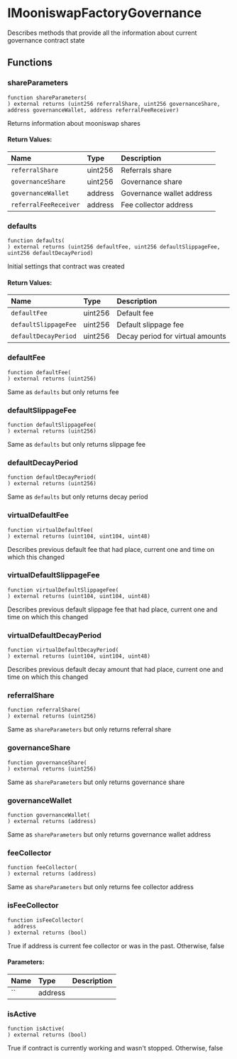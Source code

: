 # IMooniswapFactoryGovernance

Describes methods that provide all the information about current governance contract state



## Functions
### shareParameters
```solidity
function shareParameters(
) external returns (uint256 referralShare, uint256 governanceShare, address governanceWallet, address referralFeeReceiver)
```
Returns information about mooniswap shares



#### Return Values:
| Name                           | Type          | Description                                                                  |
| :----------------------------- | :------------ | :--------------------------------------------------------------------------- |
|`referralShare`| uint256 | Referrals share 
|`governanceShare`| uint256 | Governance share 
|`governanceWallet`| address | Governance wallet address 
|`referralFeeReceiver`| address | Fee collector address

### defaults
```solidity
function defaults(
) external returns (uint256 defaultFee, uint256 defaultSlippageFee, uint256 defaultDecayPeriod)
```
Initial settings that contract was created



#### Return Values:
| Name                           | Type          | Description                                                                  |
| :----------------------------- | :------------ | :--------------------------------------------------------------------------- |
|`defaultFee`| uint256 | Default fee 
|`defaultSlippageFee`| uint256 | Default slippage fee 
|`defaultDecayPeriod`| uint256 | Decay period for virtual amounts

### defaultFee
```solidity
function defaultFee(
) external returns (uint256)
```
Same as `defaults` but only returns fee



### defaultSlippageFee
```solidity
function defaultSlippageFee(
) external returns (uint256)
```
Same as `defaults` but only returns slippage fee



### defaultDecayPeriod
```solidity
function defaultDecayPeriod(
) external returns (uint256)
```
Same as `defaults` but only returns decay period



### virtualDefaultFee
```solidity
function virtualDefaultFee(
) external returns (uint104, uint104, uint48)
```
Describes previous default fee that had place, current one and time on which this changed



### virtualDefaultSlippageFee
```solidity
function virtualDefaultSlippageFee(
) external returns (uint104, uint104, uint48)
```
Describes previous default slippage fee that had place, current one and time on which this changed



### virtualDefaultDecayPeriod
```solidity
function virtualDefaultDecayPeriod(
) external returns (uint104, uint104, uint48)
```
Describes previous default decay amount that had place, current one and time on which this changed



### referralShare
```solidity
function referralShare(
) external returns (uint256)
```
Same as `shareParameters` but only returns referral share



### governanceShare
```solidity
function governanceShare(
) external returns (uint256)
```
Same as `shareParameters` but only returns governance share



### governanceWallet
```solidity
function governanceWallet(
) external returns (address)
```
Same as `shareParameters` but only returns governance wallet address



### feeCollector
```solidity
function feeCollector(
) external returns (address)
```
Same as `shareParameters` but only returns fee collector address



### isFeeCollector
```solidity
function isFeeCollector(
  address 
) external returns (bool)
```
True if address is current fee collector or was in the past. Otherwise, false

#### Parameters:
| Name | Type | Description                                                          |
| :--- | :--- | :------------------------------------------------------------------- |
|`` | address | 


### isActive
```solidity
function isActive(
) external returns (bool)
```
True if contract is currently working and wasn't stopped. Otherwise, false



